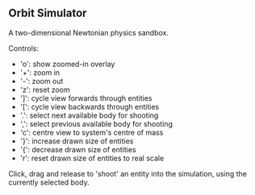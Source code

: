 ## Orbit Simulator

A two-dimensional Newtonian physics sandbox.

Controls:
- 'o': show zoomed-in overlay
- '+': zoom in
- '-': zoom out
- 'z': reset zoom
- ']': cycle view forwards through entities
- '[': cycle view backwards through entities
- '.': select next available body for shooting
- ',': select previous available body for shooting
- 'c': centre view to system's centre of mass
- '}': increase drawn size of entities
- '{': decrease drawn size of entities
- 'r': reset drawn size of entities to real scale

Click, drag and release to 'shoot' an entity into the simulation, using the currently selected body.